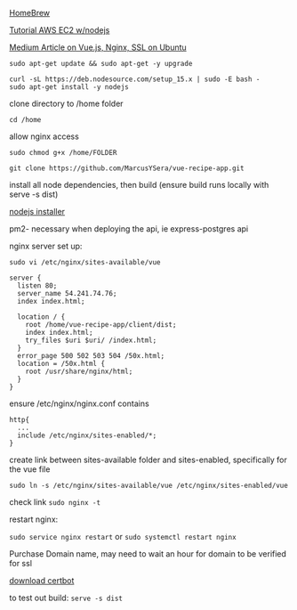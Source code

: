 [HomeBrew](https://garrettsyhampton.wordpress.com/2019/10/02/how-to-install-homebrew-on-amazon-linux/)

[Tutorial AWS EC2 w/nodejs](https://ourcodeworld.com/articles/read/977/how-to-deploy-a-node-js-application-on-aws-ec2-server)

[Medium Article on Vue.js, Nginx, SSL on Ubuntu](https://medium.com/@kornchotpitakkul/deploy-a-node-js-and-vue-js-with-nginx-ssl-on-ubuntu-465f31216dc9)

`sudo apt-get update && sudo apt-get -y upgrade`

```
curl -sL https://deb.nodesource.com/setup_15.x | sudo -E bash -
sudo apt-get install -y nodejs
```

clone directory to /home folder

`cd /home`

allow nginx access

`sudo chmod g+x /home/FOLDER`

`git clone https://github.com/MarcusYSera/vue-recipe-app.git`

install all node dependencies, then build (ensure build runs locally with serve -s dist)

[nodejs installer](https://github.com/nodesource/distributions/blob/master/README.md)

pm2- necessary when deploying the api, ie express-postgres api

nginx server set up:

`sudo vi /etc/nginx/sites-available/vue`

```
server {
  listen 80;
  server_name 54.241.74.76;
  index index.html;

  location / {
    root /home/vue-recipe-app/client/dist;
    index index.html;
    try_files $uri $uri/ /index.html;
  }
  error_page 500 502 503 504 /50x.html;
  location = /50x.html {
    root /usr/share/nginx/html;
  }
}
```

ensure /etc/nginx/nginx.conf contains

```
http{
  ...
  include /etc/nginx/sites-enabled/*;
}
```

create link between sites-available folder and sites-enabled, specifically for the vue file

`sudo ln -s /etc/nginx/sites-available/vue /etc/nginx/sites-enabled/vue`

check link
`sudo nginx -t`

restart nginx:

`sudo service nginx restart`
or
`sudo systemctl restart nginx`

Purchase Domain name, may need to wait an hour for domain to be verified for ssl

[download certbot](https://certbot.eff.org/)

to test out build:
`serve -s dist`
